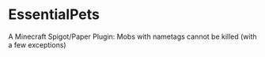 # EssentialPets
A Minecraft Spigot/Paper Plugin: Mobs with nametags cannot be killed (with a few exceptions)

